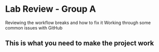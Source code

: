 # Lab Review - Group A
Reviewing the workflow breaks and how to fix it 
Working through some common issues with GitHub

## This is what you need to make the project work

